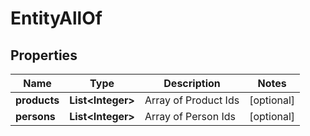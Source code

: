 

# EntityAllOf

## Properties

Name | Type | Description | Notes
------------ | ------------- | ------------- | -------------
**products** | **List&lt;Integer&gt;** | Array of Product Ids |  [optional]
**persons** | **List&lt;Integer&gt;** | Array of Person Ids |  [optional]



